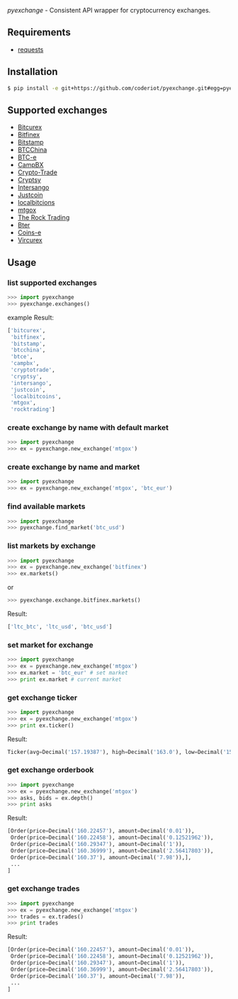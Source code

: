 *pyexchange* - Consistent API wrapper for cryptocurrency exchanges.

## Requirements

 - [requests](http://docs.python-requests.org/en/latest/)

## Installation
```sh
$ pip install -e git+https://github.com/coderiot/pyexchange.git#egg=pyexchange
```
## Supported exchanges
 - [Bitcurex](https://bitcurex.com/)
 - [Bitfinex](https://www.bitfinex.com/)
 - [Bitstamp](https://www.bitstamp.net/)
 - [BTCChina](https://btcchina.com/)
 - [BTC-e](https://btc-e.com/)
 - [CampBX](https://campbx.com/)
 - [Crypto-Trade](https://crypto-trade.com/)
 - [Cryptsy](https://crypto-trade.com/)
 - [Intersango](https://intersango.com/)
 - [Justcoin](https://justcoin.com/)
 - [localbitcions](https://localbitcoins.com/)
 - [mtgox](https://www.mtgox.com/)
 - [The Rock Trading](https://www.therocktrading.com/)
 - [Bter](https://www.bter.com/)
 - [Coins-e](https://www.coins-e.com/)
 - [Vircurex](https://www.vircurex.com/)

## Usage
### list supported exchanges
```python
>>> import pyexchange
>>> pyexchange.exchanges()
```

example Result:

```python
['bitcurex',
 'bitfinex',
 'bitstamp',
 'btcchina',
 'btce',
 'campbx',
 'cryptotrade',
 'cryptsy',
 'intersango',
 'justcoin',
 'localbitcoins',
 'mtgox',
 'rocktrading']
```

### create exchange by name with default market
```python
>>> import pyexchange
>>> ex = pyexchange.new_exchange('mtgox')
```

### create exchange by name and market
```python
>>> import pyexchange
>>> ex = pyexchange.new_exchange('mtgox', 'btc_eur')
```

### find available markets
```python
>>> import pyexchange
>>> pyexchange.find_market('btc_usd')
```

### list markets by exchange
```python
>>> import pyexchange
>>> ex = pyexchange.new_exchange('bitfinex')
>>> ex.markets()
```

or

```python
>>> pyexchange.exchange.bitfinex.markets()
```

Result:

```python
['ltc_btc', 'ltc_usd', 'btc_usd']
```

### set market for exchange
```python
>>> import pyexchange
>>> ex = pyexchange.new_exchange('mtgox')
>>> ex.market = 'btc_eur' # set market
>>> print ex.market # current market
```

### get exchange ticker
```python
>>> import pyexchange
>>> ex = pyexchange.new_exchange('mtgox')
>>> print ex.ticker()
```

Result:
```python
Ticker(avg=Decimal('157.19387'), high=Decimal('163.0'), low=Decimal('151.13324'), last=Decimal('160.0'), buy=Decimal('160.00001'), sell=Decimal('160.16'), vol=Decimal('22805.9081')
```

### get exchange orderbook
```python
>>> import pyexchange
>>> ex = pyexchange.new_exchange('mtgox')
>>> asks, bids = ex.depth()
>>> print asks
```

Result:
```python
[Order(price=Decimal('160.22457'), amount=Decimal('0.01')),
 Order(price=Decimal('160.22458'), amount=Decimal('0.12521962')),
 Order(price=Decimal('160.29347'), amount=Decimal('1')),
 Order(price=Decimal('160.36999'), amount=Decimal('2.56417803')),
 Order(price=Decimal('160.37'), amount=Decimal('7.98')),],
 ...
]
```

### get exchange trades
```python
>>> import pyexchange
>>> ex = pyexchange.new_exchange('mtgox')
>>> trades = ex.trades()
>>> print trades
```

Result:
```python
[Order(price=Decimal('160.22457'), amount=Decimal('0.01')),
 Order(price=Decimal('160.22458'), amount=Decimal('0.12521962')),
 Order(price=Decimal('160.29347'), amount=Decimal('1')),
 Order(price=Decimal('160.36999'), amount=Decimal('2.56417803')),
 Order(price=Decimal('160.37'), amount=Decimal('7.98')),
 ...
]
```
